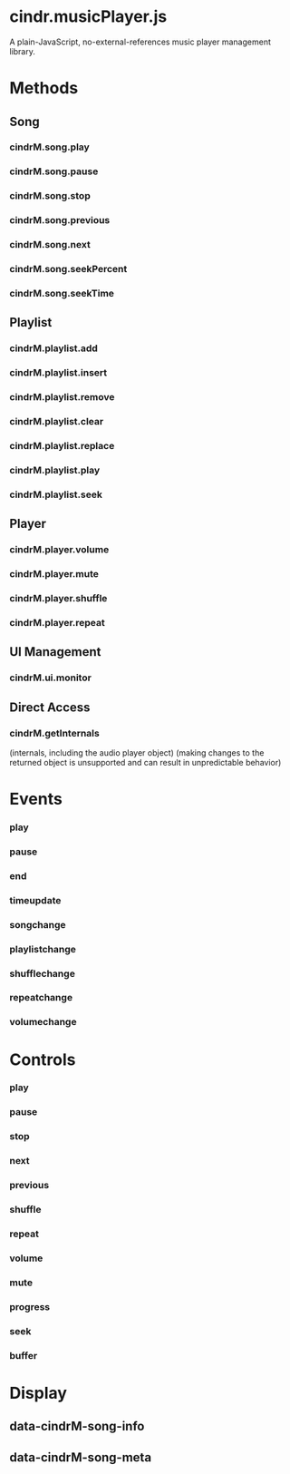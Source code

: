 # cindr.musicPlayer.js
A plain-JavaScript, no-external-references music player management library.

# Methods


## Song


### cindrM.song.play


### cindrM.song.pause


### cindrM.song.stop


### cindrM.song.previous


### cindrM.song.next


### cindrM.song.seekPercent


### cindrM.song.seekTime


## Playlist


### cindrM.playlist.add


### cindrM.playlist.insert


### cindrM.playlist.remove


### cindrM.playlist.clear


### cindrM.playlist.replace


### cindrM.playlist.play


### cindrM.playlist.seek


## Player


### cindrM.player.volume


### cindrM.player.mute


### cindrM.player.shuffle


### cindrM.player.repeat


## UI Management


### cindrM.ui.monitor


## Direct Access


### cindrM.getInternals
(internals, including the audio player object) (making changes to the returned object is unsupported and can result in unpredictable behavior)

# Events
### play
### pause
### end
### timeupdate
### songchange
### playlistchange
### shufflechange
### repeatchange
### volumechange

# Controls
### play
### pause
### stop
### next
### previous
### shuffle
### repeat
### volume
### mute
### progress
### seek
### buffer

# Display


## data-cindrM-song-info


## data-cindrM-song-meta

